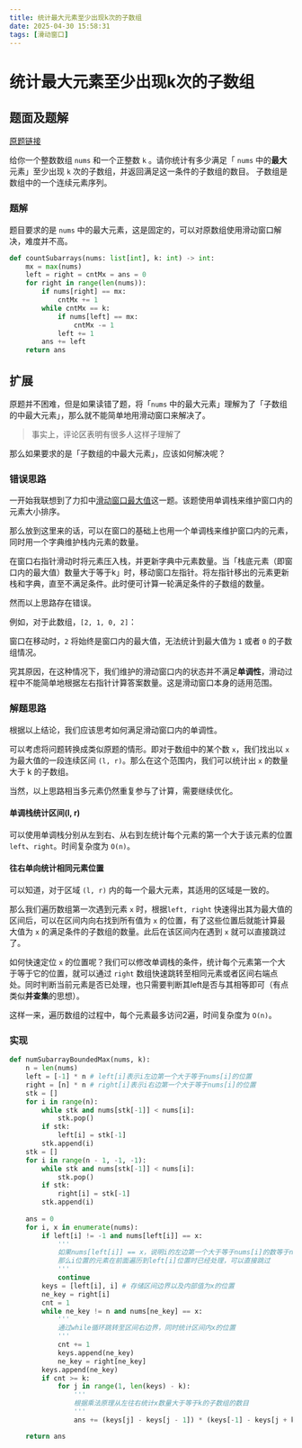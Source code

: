 ```yaml
---
title: 统计最大元素至少出现k次的子数组
date: 2025-04-30 15:58:31
tags: [滑动窗口]
---
```


# 统计最大元素至少出现k次的子数组

## 题面及题解

[原题链接](https://leetcode.cn/problems/count-subarrays-where-max-element-appears-at-least-k-times/description/)

给你一个整数数组 `nums` 和一个正整数 `k` 。请你统计有多少满足「 `nums` 中的**最大**元素」至少出现 `k` 次的子数组，并返回满足这一条件的子数组的数目。
子数组是数组中的一个连续元素序列。

### 题解

题目要求的是 `nums` 中的最大元素，这是固定的，可以对原数组使用滑动窗口解决，难度并不高。

```python
def countSubarrays(nums: list[int], k: int) -> int:
    mx = max(nums)
    left = right = cntMx = ans = 0
    for right in range(len(nums)):
        if nums[right] == mx:
            cntMx += 1
        while cntMx == k:
            if nums[left] == mx:
                cntMx -= 1
            left += 1
        ans += left
    return ans
```

## 扩展

原题并不困难，但是如果读错了题，将「`nums` 中的最大元素」理解为了「子数组的中最大元素」，那么就不能简单地用滑动窗口来解决了。

> 事实上，评论区表明有很多人这样子理解了

那么如果要求的是「子数组的中最大元素」，应该如何解决呢？

### 错误思路

一开始我联想到了力扣中[滑动窗口最大值](https://leetcode.cn/problems/sliding-window-maximum/description/)这一题。该题使用单调栈来维护窗口内的元素大小排序。

那么放到这里来的话，可以在窗口的基础上也用一个单调栈来维护窗口内的元素，同时用一个字典维护栈内元素的数量。

在窗口右指针滑动时将元素压入栈，并更新字典中元素数量。当「栈底元素（即窗口内的最大值）数量大于等于k」时，移动窗口左指针。将左指针移出的元素更新栈和字典，直至不满足条件。此时便可计算一轮满足条件的子数组的数量。

然而以上思路存在错误。

例如，对于此数组，`[2, 1, 0, 2]`：

窗口在移动时，`2` 将始终是窗口内的最大值，无法统计到最大值为 `1` 或者 `0` 的子数组情况。

究其原因，在这种情况下，我们维护的滑动窗口内的状态并不满足**单调性**，滑动过程中不能简单地根据左右指针计算答案数量。这是滑动窗口本身的适用范围。

### 解题思路

根据以上结论，我们应该思考如何满足滑动窗口内的单调性。

可以考虑将问题转换成类似原题的情形。即对于数组中的某个数 `x`，我们找出以 `x` 为最大值的一段连续区间 `(l, r)`。那么在这个范围内，我们可以统计出 `x` 的数量大于 k 的子数组。

当然，以上思路相当多元素仍然重复参与了计算，需要继续优化。

#### 单调栈统计区间(l, r)

可以使用单调栈分别从左到右、从右到左统计每个元素的第一个大于该元素的位置 `left`、`right`。时间复杂度为 `O(n)`。

#### 往右单向统计相同元素位置

可以知道，对于区域 `(l, r)` 内的每一个最大元素，其适用的区域是一致的。

那么我们遍历数组第一次遇到元素 `x` 时，根据`left, right` 快速得出其为最大值的区间后，可以在区间内向右找到所有值为 `x` 的位置，有了这些位置后就能计算最大值为 `x` 的满足条件的子数组的数量。此后在该区间内在遇到 `x` 就可以直接跳过了。

如何快速定位 `x` 的位置呢？我们可以修改单调栈的条件，统计每个元素第一个大于等于它的位置，就可以通过 `right` 数组快速跳转至相同元素或者区间右端点处。同时判断当前元素是否已处理，也只需要判断其left是否与其相等即可（有点类似**并查集**的思想）。

这样一来，遍历数组的过程中，每个元素最多访问2遍，时间复杂度为 `O(n)`。

### 实现

```python
def numSubarrayBoundedMax(nums, k):
    n = len(nums)
    left = [-1] * n # left[i]表示i左边第一个大于等于nums[i]的位置
    right = [n] * n # right[i]表示i右边第一个大于等于nums[i]的位置
    stk = []
    for i in range(n):
        while stk and nums[stk[-1]] < nums[i]:
            stk.pop()
        if stk:
            left[i] = stk[-1]
        stk.append(i)
    stk = []
    for i in range(n - 1, -1, -1):
        while stk and nums[stk[-1]] < nums[i]:
            stk.pop()
        if stk:
            right[i] = stk[-1]
        stk.append(i)
    
    ans = 0
    for i, x in enumerate(nums):
        if left[i] != -1 and nums[left[i]] == x:
            '''
            如果nums[left[i]] == x，说明i的左边第一个大于等于nums[i]的数等于nums[i]
            那么i位置的元素在前面遍历到left[i]位置时已经处理，可以直接跳过
            '''
            continue
        keys = [left[i], i] # 存储区间边界以及内部值为x的位置
        ne_key = right[i]
        cnt = 1
        while ne_key != n and nums[ne_key] == x:
            '''
            通过while循环跳转至区间右边界，同时统计区间内x的位置
            '''
            cnt += 1
            keys.append(ne_key)
            ne_key = right[ne_key]
        keys.append(ne_key)
        if cnt >= k:
            for j in range(1, len(keys) - k):
                '''
                根据乘法原理从左往右统计x数量大于等于k的子数组的数目
                '''
                ans += (keys[j] - keys[j - 1]) * (keys[-1] - keys[j + k - 1])

    return ans
```